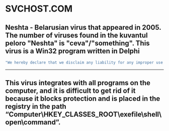 # SVCHOST.COM
Neshta - Belarusian virus that appeared in 2005. The number of viruses found in the kuvantul peloro "Neshta" is "ceva"/"something". This virus is a Win32 program written in Delphi
---
```sh
"We hereby declare that we disclaim any liability for any improper use of the software. Thank you for your understanding."
```
---
This virus integrates with all programs on the computer, and it is difficult to get rid of it because it blocks protection and is placed in the registry in the path “Computer\HKEY_CLASSES_ROOT\exefile\shell\open\command”.
---
